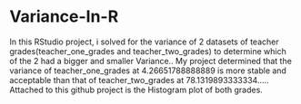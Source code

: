 # Variance-In-R

In this RStudio project, i solved for the variance of 2 datasets of teacher grades(teacher_one_grades and teacher_two_grades) to determine which of the 2 had a bigger and smaller Variance.. My project determined that the variance of teacher_one_grades at 4.26651788888889 is more stable and acceptable than that of teacher_two_grades at 78.1319893333334..... Attached to this github project is the Histogram plot of both grades.
